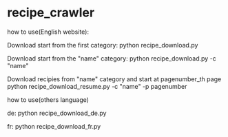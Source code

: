 # recipe_crawler


how to use(English website):

Download start from the first category:
python recipe_download.py

Download start from the "name" category:
python recipe_download.py -c "name"

Download recipies from "name" category and start at pagenumber_th page
python recipe_download_resume.py -c "name" -p pagenumber


how to use(others language)

de:
python recipe_download_de.py

fr:
python recipe_download_fr.py
